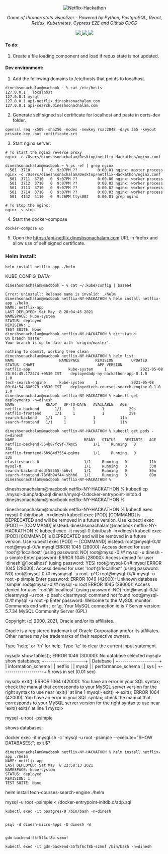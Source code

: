 <p align="center">
  <img src="https://miro.medium.com/max/7680/1*D1fC_i7VXd2PxbZ63soJGw.jpeg" alt="Netflix-Hackathon">
</p>
<p align="center">
    <em>Game of thrones stats visualizer - Powered by Python, PostgreSQL, React, Redux, Kubernetes, Cypress E2E and Github CI/CD</em>
</p>
<p  align="center">
  <a href="https://github.com/dineshsonachalam/Netflix-Hackathon/actions/workflows/k8-deploy.yml" alt="CI/CD status">
      <img src="https://github.com/dineshsonachalam/Netflix-Hackathon/actions/workflows/k8-deploy.yml/badge.svg" />
  </a>
  <a href="https://www.python.org/downloads/release/python-390/" alt="Python 3.9">
      <img src="https://img.shields.io/badge/python-3.9-blue.svg" />
  </a>
  <a href="https://hub.docker.com/repository/docker/dineshsonachalam/netflix-hackathon-backend" alt="Docker pulls">
      <img src="https://img.shields.io/docker/pulls/dineshsonachalam/netflix-hackathon-backend.svg" />
  </a>
</p>

#### To do: 
1. Create a file loading component and load if redux state is not updated.
#### Dev environment:
1. Add the following domains to /etc/hosts that points to localhost.
```
dineshsonachalam@macbook ~ % cat /etc/hosts
127.0.0.1	localhost
127.0.0.1 mysql
127.0.0.1 api-netflix.dineshsonachalam.com
127.0.0.1 api-search.dineshsonachalam.com
```
2. Generate self signed ssl certificate for localhost and paste in certs-dev folder.
```
openssl req -x509 -sha256 -nodes -newkey rsa:2048 -days 365 -keyout private.key -out certificate.crt
```

3. Start nginx server:
```
# To start the nginx reverse proxy
nginx -c /Users/dineshsonachalam/Desktop/netflix-Hackathon/nginx.conf 

dineshsonachalam@macbook ~ % ps -ef | grep nginx
  501  3710     1   0  9:07PM ??         0:00.01 nginx: master process nginx -c /Users/dineshsonachalam/Desktop/netflix-Hackathon/nginx.conf
  501  3711  3710   0  9:07PM ??         0:00.00 nginx: worker process
  501  3712  3710   0  9:07PM ??         0:00.02 nginx: worker process
  501  3713  3710   0  9:07PM ??         0:00.02 nginx: worker process
  501  3714  3710   0  9:07PM ??         0:00.03 nginx: worker process
  501  4142  4110   0  9:26PM ttys002    0:00.01 grep nginx

# To stop the nginx:
nginx -s stop
```

4. Start the docker-compose
```
docker-compose up
```

5. Open the https://api-netflix.dineshsonachalam.com URL in firefox and allow use of self signed certificate.


### Helm install:
```
helm install netflix-app ./helm
```

KUBE_CONFIG_DATA:
```
dineshsonachalam@macbook ~ % cat ~/.kube/config | base64
```

```
Error: uninstall: Release name is invalid: ./helm
dineshsonachalam@macbook netflix-NY-HACKATHON % helm install netflix-app ./helm  
NAME: netflix-app
LAST DEPLOYED: Sat May  8 20:04:45 2021
NAMESPACE: kube-system
STATUS: deployed
REVISION: 1
TEST SUITE: None
dineshsonachalam@macbook netflix-NY-HACKATHON % git status
On branch master
Your branch is up to date with 'origin/master'.

nothing to commit, working tree clean
dineshsonachalam@macbook netflix-NY-HACKATHON % helm list
NAME                    NAMESPACE       REVISION        UPDATED                                 STATUS  CHART                            APP VERSION
netflix-app                 kube-system     1               2021-05-08 20:04:45.172474 +0530 IST    deployedadp-ny-hackathon-app-0.1.0       1.0        
tech-search-engine      kube-system     1               2021-05-08 09:04:54.806979 +0530 IST    deployedtech-courses-search-engine-0.1.0 1.0        
dineshsonachalam@macbook netflix-NY-HACKATHON % kubectl get deployments -n=dinesh
NAME              READY   UP-TO-DATE   AVAILABLE   AGE
netflix-backend       1/1     1            1           29s
netflix-frontend      1/1     1            1           29s
search-backend    1/1     1            1           11h
search-frontend   1/1     1            1           11h
```
```
dineshsonachalam@macbook netflix-NY-HACKATHON % kubectl get pods -n=dinesh
NAME                               READY   STATUS    RESTARTS   AGE
netflix-backend-554b87fc9f-7kmc5       1/1     Running   0          33m
netflix-frontend-6b984d7554-pqkms      1/1     Running   0          33m
elasticsearch-0                    1/1     Running   0          11h
mysql-0                            1/1     Running   0          33m
search-backend-dddf55555-hb6vt     1/1     Running   0          89m
search-frontend-78fdb94f44-sbhh6   1/1     Running   0          89m
dineshsonachalam@macbook netflix-NY-HACKATHON %
```



dineshsonachalam@macbook netflix-NY-HACKATHON % kubectl cp ./mysql-dump/adp.sql dinesh/mysql-0:docker-entrypoint-initdb.d
dineshsonachalam@macbook netflix-NY-HACKATHON %



dineshsonachalam@macbook netflix-NY-HACKATHON % kubectl exec mysql-0 /bin/bash -n=dinesh
kubectl exec [POD] [COMMAND] is DEPRECATED and will be removed in a future version. Use kubectl exec [POD] -- [COMMAND] instead.
dineshsonachalam@macbook netflix-NY-HACKATHON % kubectl exec -it mysql-0 /bin/bash -n=dinesh
kubectl exec [POD] [COMMAND] is DEPRECATED and will be removed in a future version. Use kubectl exec [POD] -- [COMMAND] instead.
root@mysql-0:/#
root@mysql-0:/# mysql
ERROR 1045 (28000): Access denied for user 'root'@'localhost' (using password: NO)
root@mysql-0:/# mysql -u dinesh -p simple
Enter password:
ERROR 1045 (28000): Access denied for user 'dinesh'@'localhost' (using password: YES)
root@mysql-0:/# mysql
ERROR 1045 (28000): Access denied for user 'root'@'localhost' (using password: NO)
root@mysql-0:/# mysmysql -u root -p^C
root@mysql-0:/# mysql -u root -p simple
Enter password:
ERROR 1049 (42000): Unknown database 'simple'
root@mysql-0:/# mysql -u root
ERROR 1045 (28000): Access denied for user 'root'@'localhost' (using password: NO)
root@mysql-0:/# clearmysql -u root -p
bash: clearmysql: command not found
root@mysql-0:/# mysql -u root -p
Enter password:
Welcome to the MySQL monitor.  Commands end with ; or \g.
Your MySQL connection id is 7
Server version: 5.7.34 MySQL Community Server (GPL)

Copyright (c) 2000, 2021, Oracle and/or its affiliates.

Oracle is a registered trademark of Oracle Corporation and/or its
affiliates. Other names may be trademarks of their respective
owners.

Type 'help;' or '\h' for help. Type '\c' to clear the current input statement.

mysql> show tables();
ERROR 1046 (3D000): No database selected
mysql> show databases;
+--------------------+
| Database           |
+--------------------+
| information_schema |
| netflix                |
| mysql              |
| performance_schema |
| sys                |
+--------------------+
5 rows in set (0.01 sec)

mysql> exit();
ERROR 1064 (42000): You have an error in your SQL syntax; check the manual that corresponds to your MySQL server version for the right syntax to use near 'exit()' at line 1
mysql> exit()
    -> exit();
ERROR 1064 (42000): You have an error in your SQL syntax; check the manual that corresponds to your MySQL server version for the right syntax to use near 'exit()
exit()' at line 1
mysql>



mysql -u root -psimple 

shows databases;






docker exec -it mysql sh -c 'mysql -u root -psimple  --execute="SHOW DATABASES;"; exit $?'


```
dineshsonachalam@macbook netflix-NY-HACKATHON % helm install netflix-app ./helm
NAME: netflix-app
LAST DEPLOYED: Sat May  8 22:58:13 2021
NAMESPACE: kube-system
STATUS: deployed
REVISION: 1
TEST SUITE: None
```

helm install tech-courses-search-engine ./helm

mysql -u root -psimple < /docker-entrypoint-initdb.d/adp.sql


```
kubectl exec -it postgres-0 /bin/bash -n=dinesh


psql -d dinesh-micro-apps -U dinesh -W


gdm-backend-55f5f6cf8b-szmmf

kubectl exec -it gdm-backend-55f5f6cf8b-szmmf /bin/bash -n=dinesh
```
